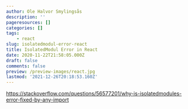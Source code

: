 ```yaml
---
author: Ole Halvor Smylingsås
description: ''
pageresources: []
categories: []
tags:
    - react
slug: isolatedmodul-error-react
title: IsolatedModul Error in React
date: 2020-11-22T21:58:05.000Z
draft: false
comments: false
preview: /preview-images/react.jpg
lastmod: '2021-12-26T20:18:53.160Z'
---
```


<!--more-->
https://stackoverflow.com/questions/56577201/why-is-isolatedmodules-error-fixed-by-any-import

